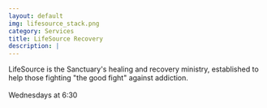 ```yaml
---
layout: default
img: lifesource_stack.png
category: Services
title: LifeSource Recovery
description: |
---
```

LifeSource is the Sanctuary's healing and recovery ministry, established to help those fighting "the good fight" against addiction. <br><br>Wednesdays at 6:30